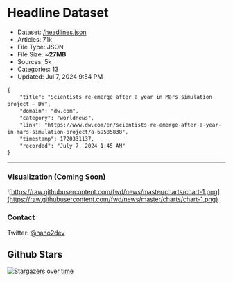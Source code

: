 # Headline Dataset

- Dataset: [/headlines.json](https://raw.githubusercontent.com/fwd/news/master/headlines.json) 
- Articles: 71k
- File Type: JSON
- File Size: ~**27MB**
- Sources: 5k
- Categories: 13
- Updated: Jul 7, 2024 9:54 PM

```
{
    "title": "Scientists re-emerge after a year in Mars simulation project – DW",
    "domain": "dw.com",
    "category": "worldnews",
    "link": "https://www.dw.com/en/scientists-re-emerge-after-a-year-in-mars-simulation-project/a-69585838",
    "timestamp": 1720331137,
    "recorded": "July 7, 2024 1:45 AM"
}
```

---

### Visualization (Coming Soon)

![https://raw.githubusercontent.com/fwd/news/master/charts/chart-1.png](https://raw.githubusercontent.com/fwd/news/master/charts/chart-1.png)

### Contact 

Twitter: [@nano2dev](https://twitter.com/nano2dev)

## Github Stars

[![Stargazers over time](https://starchart.cc/fwd/news.svg)](https://starchart.cc/fwd/news)
